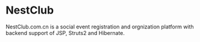 # NestClub
NestClub.com.cn is a social event registration and orgnization platform with backend support of JSP, Struts2 and Hibernate.
